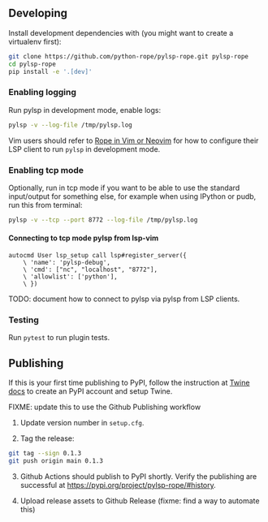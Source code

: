 ## Developing

Install development dependencies with (you might want to create a virtualenv first):

``` bash
git clone https://github.com/python-rope/pylsp-rope.git pylsp-rope
cd pylsp-rope
pip install -e '.[dev]'
```

### Enabling logging

Run pylsp in development mode, enable logs:

``` bash
pylsp -v --log-file /tmp/pylsp.log
```

Vim users should refer to [Rope in Vim or Neovim](https://github.com/python-rope/rope/wiki/Rope-in-Vim-or-Neovim)
for how to configure their LSP client to run `pylsp` in development mode.

### Enabling tcp mode

Optionally, run in tcp mode if you want to be able to use the standard
input/output for something else, for example when using IPython or pudb, run
this from terminal:

``` bash
pylsp -v --tcp --port 8772 --log-file /tmp/pylsp.log
```

#### Connecting to tcp mode pylsp from lsp-vim

``` vim
autocmd User lsp_setup call lsp#register_server({
    \ 'name': 'pylsp-debug',
    \ 'cmd': ["nc", "localhost", "8772"],
    \ 'allowlist': ['python'],
    \ })
```

TODO: document how to connect to pylsp via pylsp from LSP clients.

### Testing 

Run `pytest` to run plugin tests.

## Publishing

If this is your first time publishing to PyPI, follow the instruction at [Twine
docs](https://packaging.python.org/guides/distributing-packages-using-setuptools/#create-an-account)
to create an PyPI account and setup Twine.

FIXME: update this to use the Github Publishing workflow

1. Update version number in `setup.cfg`.

2. Tag the release:

``` bash
git tag --sign 0.1.3
git push origin main 0.1.3
```

3. Github Actions should publish to PyPI shortly. Verify the publishing are
   successful at https://pypi.org/project/pylsp-rope/#history.

4. Upload release assets to Github Release (fixme: find a way to automate this)
